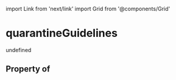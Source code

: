 import Link from 'next/link'
import Grid from '@components/Grid'

# quarantineGuidelines

undefined

## Property of



